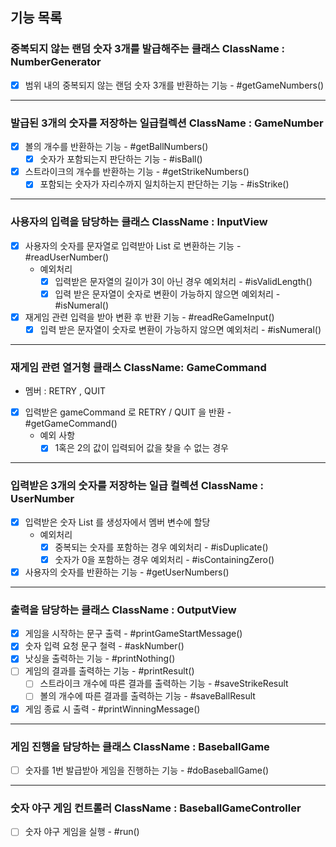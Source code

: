 ## 기능 목록

### 중복되지 않는 랜덤 숫자 3개를 발급해주는 클래스 ClassName : NumberGenerator
- [x] 범위 내의 중복되지 않는 랜덤 숫자 3개를 반환하는 기능 - #getGameNumbers()
---
### 발급된 3개의 숫자를 저장하는 일급컬렉션 ClassName : GameNumber
- [x] 볼의 개수를 반환하는 기능 - #getBallNumbers()
  - [x] 숫자가 포함되는지 판단하는 기능 - #isBall()
- [x] 스트라이크의 개수를 반환하는 기능 - #getStrikeNumbers()
  - [x] 포함되는 숫자가 자리수까지 일치하는지 판단하는 기능 - #isStrike()
---
### 사용자의 입력을 담당하는 클래스 ClassName : InputView
- [x] 사용자의 숫자를 문자열로 입력받아 List 로 변환하는 기능 - #readUserNumber()
  - 예외처리
    - [x] 입력받은 문자열의 길이가 3이 아닌 경우 예외처리 - #isValidLength()
    - [x] 입력 받은 문자열이 숫자로 변환이 가능하지 않으면 예외처리 - #isNumeral()
- [x] 재게임 관련 입력을 받아 변환 후 반환 기능 - #readReGameInput()
  - [x] 입력 받은 문자열이 숫자로 변환이 가능하지 않으면 예외처리 - #isNumeral()
---
### 재게임 관련 열거형 클래스 ClassName: GameCommand
- 멤버 : RETRY , QUIT
- [x] 입력받은 gameCommand 로 RETRY / QUIT 을 반환 - #getGameCommand()
  - 예외 사항
    - [x] 1혹은 2의 값이 입력되어 값을 찾을 수 없는 경우 
---
### 입력받은 3개의 숫자를 저장하는 일급 컬렉션 ClassName : UserNumber
- [x] 입력받은 숫자 List 를 생성자에서 멤버 변수에 할당
  - 예외처리
    - [x] 중복되는 숫자를 포함하는 경우 예외처리 - #isDuplicate()
    - [x] 숫자가 0을 포함하는 경우 예외처리 - #isContainingZero()
- [x] 사용자의 숫자를 반환하는 기능 - #getUserNumbers()
---
### 출력을 담당하는 클래스 ClassName : OutputView
- [x] 게임을 시작하는 문구 출력 - #printGameStartMessage()
- [x] 숫자 입력 요청 문구 철력 - #askNumber()
- [x] 낫싱을 출력하는 기능 - #printNothing()
- [ ] 게임의 결과를 출력하는 기능 - #printResult()
  - [ ] 스트라이크 개수에 따른 결과를 출력하는 기능 - #saveStrikeResult
  - [ ] 볼의 개수에 따른 결과를 출력하는 기능 - #saveBallResult
- [x] 게임 종료 시 출력 - #printWinningMessage()
---
### 게임 진행을 담당하는 클래스 ClassName : BaseballGame
- [ ] 숫자를 1번 발급받아 게임을 진행하는 기능 - #doBaseballGame()
---
### 숫자 야구 게임 컨트롤러 ClassName : BaseballGameController
- [ ] 숫자 야구 게임을 실행 - #run()

